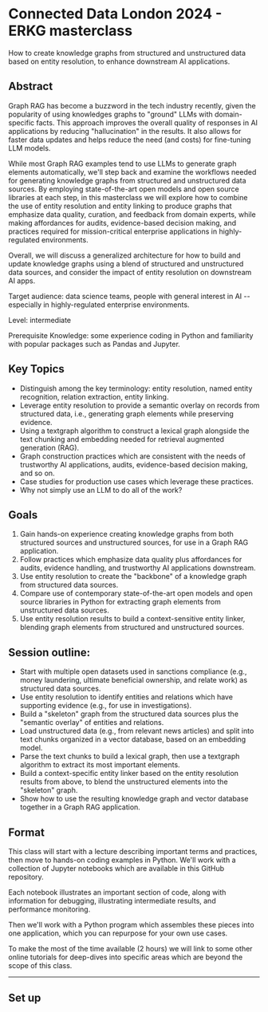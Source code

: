 # Connected Data London 2024 - ERKG masterclass

How to create knowledge graphs from structured and unstructured data
based on entity resolution, to enhance downstream AI applications.


## Abstract

Graph RAG has become a buzzword in the tech industry recently, given
the popularity of using knowledges graphs to "ground" LLMs with
domain-specific facts. This approach improves the overall quality of
responses in AI applications by reducing "hallucination" in the
results. It also allows for faster data updates and helps reduce the
need (and costs) for fine-tuning LLM models.

While most Graph RAG examples tend to use LLMs to generate graph
elements automatically, we'll step back and examine the workflows
needed for generating knowledge graphs from structured and
unstructured data sources. By employing state-of-the-art open models
and open source libraries at each step, in this masterclass we will
explore how to combine the use of entity resolution and entity linking
to produce graphs that emphasize data quality, curation, and feedback
from domain experts, while making affordances for audits,
evidence-based decision making, and practices required for
mission-critical enterprise applications in highly-regulated
environments.

Overall, we will discuss a generalized architecture for how to build
and update knowledge graphs using a blend of structured and
unstructured data sources, and consider the impact of entity
resolution on downstream AI apps.


Target audience: data science teams, people with general interest in AI -- especially in highly-regulated enterprise environments.

Level: intermediate

Prerequisite Knowledge: some experience coding in Python and familiarity with popular packages such as Pandas and Jupyter.


## Key Topics

  * Distinguish among the key terminology: entity resolution, named entity recognition, relation extraction, entity linking.
  * Leverage entity resolution to provide a semantic overlay on records from structured data, i.e., generating graph elements while preserving evidence.
  * Using a textgraph algorithm to construct a lexical graph alongside the text chunking and embedding needed for retrieval augmented generation (RAG).
  * Graph construction practices which are consistent with the needs of trustworthy AI applications, audits, evidence-based decision making, and so on.
  * Case studies for production use cases which leverage these practices.
  * Why not simply use an LLM to do all of the work?


## Goals

  1. Gain hands-on experience creating knowledge graphs from both structured sources and unstructured sources, for use in a Graph RAG application.
  2. Follow practices which emphasize data quality plus affordances for audits, evidence handling, and trustworthy AI applications downstream.
  3. Use entity resolution to create the "backbone" of a knowledge graph from structured data sources.
  4. Compare use of contemporary state-of-the-art open models and open source libraries in Python for extracting graph elements from unstructured data sources.
  5. Use entity resolution results to build a context-sensitive entity linker, blending graph elements from structured and unstructured sources.


## Session outline:

  * Start with multiple open datasets used in sanctions compliance (e.g., money laundering, ultimate beneficial ownership, and relate work) as structured data sources.
  * Use entity resolution to identify entities and relations which have supporting evidence (e.g., for use in investigations).
  * Build a "skeleton" graph from the structured data sources plus the "semantic overlay" of entities and relations.
  * Load unstructured data (e.g., from relevant news articles) and split into text chunks organized in a vector database, based on an embedding model.
  * Parse the text chunks to build a lexical graph, then use a textgraph algorithm to extract its most important elements.
  * Build a context-specific entity linker based on the entity resolution results from above, to blend the unstructured elements into the "skeleton" graph.
  * Show how to use the resulting knowledge graph and vector database together in a Graph RAG application.


## Format

This class will start with a lecture describing important terms and
practices, then move to hands-on coding examples in Python.  We'll
work with a collection of Jupyter notebooks which are available in
this GitHub repository.

Each notebook illustrates an important section of code, along with
information for debugging, illustrating intermediate results, and
performance monitoring.

Then we'll work with a Python program which assembles these pieces
into one application, which you can repurpose for your own use cases.

To make the most of the time available (2 hours) we will link to some
other online tutorials for deep-dives into specific areas which are
beyond the scope of this class.


---

## Set up


